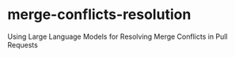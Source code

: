# merge-conflicts-resolution
Using Large Language Models for Resolving Merge Conflicts in Pull Requests
